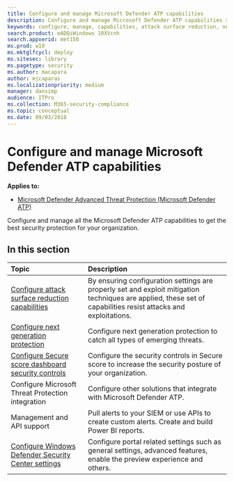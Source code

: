 ```yaml
---
title: Configure and manage Microsoft Defender ATP capabilities
description: Configure and manage Microsoft Defender ATP capabilities such as attack surface reduction, next generation protection, and security controls 
keywords: configure, manage, capabilities, attack surface reduction, next generation protection, security controls, endpoint detection and response, auto investigation and remediation, security controls, controls
search.product: eADQiWindows 10XVcnh
search.appverid: met150
ms.prod: w10
ms.mktglfcycl: deploy
ms.sitesec: library
ms.pagetype: security
ms.author: macapara
author: mjcaparas
ms.localizationpriority: medium
manager: dansimp
audience: ITPro
ms.collection: M365-security-compliance 
ms.topic: conceptual
ms.date: 09/03/2018
---
```


# Configure and manage Microsoft Defender ATP capabilities
**Applies to:**

- [Microsoft Defender Advanced Threat Protection (Microsoft Defender ATP)](https://go.microsoft.com/fwlink/p/?linkid=2069559)

Configure and manage all the Microsoft Defender ATP capabilities to get the best security protection for your organization. 


## In this section 
Topic | Description 
:---|:---
[Configure attack surface reduction capabilities](configure-attack-surface-reduction.md) |  By ensuring configuration settings are properly set and exploit mitigation techniques are applied, these set of capabilities resist attacks and exploitations. 
[Configure next generation protection](../windows-defender-antivirus/configure-windows-defender-antivirus-features.md) | Configure next generation protection to catch all types of emerging threats.
[Configure Secure score dashboard security controls](secure-score-dashboard-windows-defender-advanced-threat-protection.md) | Configure the security controls in Secure score to increase the security posture of your organization.
Configure Microsoft Threat Protection integration| Configure other solutions that integrate with Microsoft Defender ATP.
Management and API support| Pull alerts to your SIEM or use APIs to create custom alerts. Create and build Power BI reports. 
[Configure Windows Defender Security Center settings](preferences-setup-windows-defender-advanced-threat-protection.md) |  Configure portal related settings such as general settings, advanced features, enable the preview experience and others.



